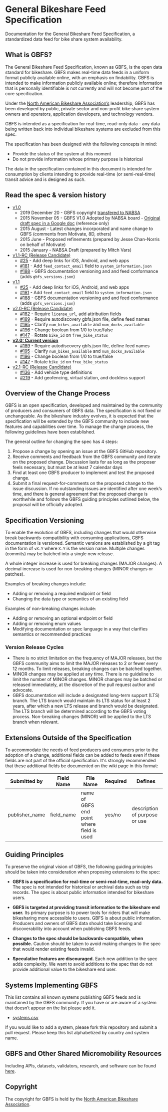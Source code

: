 # General Bikeshare Feed Specification
Documentation for the General Bikeshare Feed Specification, a standardized data feed for bike share system availability.

## What is GBFS?
The General Bikeshare Feed Specification, known as GBFS, is the open data standard for bikeshare. GBFS makes real-time data feeds in a uniform format publicly available online, with an emphasis on findability. GBFS is intended to make information publicly available online; therefore information that is personally identifiable is not currently and will not become part of the core specification.

Under the [North American Bikeshare Association’s](http://www.nabsa.net) leadership, GBFS has been developed by public, private sector and non-profit bike share system owners and operators, application developers, and technology vendors.

 GBFS is intended as a specification for real-time, read-only data - any data being written back into individual bikeshare systems are excluded from this spec.

The specification has been designed with the following concepts in mind:
*	Provide the status of the system at this moment
*	Do not provide information whose primary purpose is historical

The data in the specification contained in this document is intended for consumption by clients intending to provide real-time (or semi-real-time) transit advice and is designed as such.

## Read the spec & version history
* [v1.0](https://github.com/NABSA/gbfs/blob/v1.0/gbfs.md)
  * 2019 December 20 - GBFS copyright [transfered to NABSA](https://github.com/NABSA/gbfs/commit/b1260b9c59eeff810a62e0aedc72ce1d4fb8f3ab)
  * 2015 November 05 - GBFS V1.0 Adopted by NABSA board - [Original draft spec in a Google doc](https://docs.google.com/document/d/1BQPZCKpem4-n6lUQDD4Mi8E5hNZ0-lhY62IVtWuyhec/edit#heading=h.ic7i1m4gcev7) (reference only)
  * 2015 August - Latest changes incorporated and name change to GBFS (comments from Motivate, 8D, others)
  * 2015 June - Proposed refinements (prepared by Jesse Chan-Norris on behalf of Motivate)
  * 2015 January - NABSA Draft (prepared by Mitch Vars)
* [v1.1-RC (Release Candidate)](https://github.com/NABSA/gbfs/blob/v1.1-RC/gbfs.md)
  * [#25](https://github.com/NABSA/gbfs/pull/25) - Add deep links for iOS, Android, and web apps
  * [#181](https://github.com/NABSA/gbfs/pull/181) - Add `feed_contact_email` field to `system_information.json`
  * [#188](https://github.com/NABSA/gbfs/pull/188) - GBFS documentation versioning and and feed conformance (adds `gbfs_versions.json`)
* [v1.1](https://github.com/NABSA/gbfs/blob/v1.1/gbfs.md)
  * [#25](https://github.com/NABSA/gbfs/pull/25) - Add deep links for iOS, Android, and web apps
  * [#181](https://github.com/NABSA/gbfs/pull/181) - Add `feed_contact_email` field to `system_information.json`
  * [#188](https://github.com/NABSA/gbfs/pull/188) - GBFS documentation versioning and and feed conformance (adds `gbfs_versions.json`)
* [v2.0-RC (Release Candidate)](https://github.com/NABSA/gbfs/blob/v2.0-RC/gbfs.md)
  * [#182](https://github.com/NABSA/gbfs/pull/182) - Require `license_url`, add attribution fields 
  * [#189](https://github.com/NABSA/gbfs/pull/189) - Require autodiscovery gbfs.json file, define feed names
  * [#195](https://github.com/NABSA/gbfs/pull/195) - Clarify `num_bikes_available` and `num_docks_available`
  * [#196](https://github.com/NABSA/gbfs/pull/196) - Change boolean from 1/0 to true/false
  * [#147](https://github.com/NABSA/gbfs/pull/147) - Rotate `bike_id` on `free_bike_status`
* **[v2.0: Current version](https://github.com/NABSA/gbfs/blob/v2.0/gbfs.md)**
  * [#189](https://github.com/NABSA/gbfs/pull/189) - Require autodiscovery gbfs.json file, define feed names
  * [#195](https://github.com/NABSA/gbfs/pull/195) - Clarify `num_bikes_available` and `num_docks_available`
  * [#196](https://github.com/NABSA/gbfs/pull/196) - Change boolean from 1/0 to true/false
  * [#147](https://github.com/NABSA/gbfs/pull/147) - Rotate `bike_id` on `free_bike_status`
* [v2.1-RC (Release Candidate)](https://github.com/NABSA/gbfs/blob/v2.1-RC/gbfs.md)
  * [#136](https://github.com/NABSA/gbfs/pull/136) - Add vehicle type definitions
  * [#219](https://github.com/NABSA/gbfs/pull/219) - Add geofencing, virtual station, and dockless support 

## Overview of the Change Process
GBFS is an open specification, developed and maintained by the community of producers and consumers of GBFS data.
The specification is not fixed or unchangeable. As the bikeshare industry evolves, it is expected that the specification will be extended by the GBFS community to include new features and capabilities over time. To manage the change process, the following guidelines have been established.

The general outline for changing the spec has 4 steps:
1.	Propose a change by opening an issue at the GBFS GitHub repository.
2.	Receive comments and feedback from the GBFS community and iterate on the proposed change. Discussion lasts for as long as the proposer  feels necessary, but must be at least 7 calendar days
3.	Find at least one GBFS producer to implement and test the proposed change.
4.	Submit a final request-for-comments on the proposed change to the issue discussion. If no outstanding issues are identified after one week’s time, and there is general agreement that the proposed change is worthwhile and follows the GBFS guiding principles outlined below, the proposal will be officially adopted.

## Specification Versioning
To enable the evolution of GBFS, including changes that would otherwise break backwards-compatibility with consuming applications, GBFS documentation is versioned. Semantic versions are established by a git tag in the form of `vX.Y` where `X.Y` is the version name. Multiple changes (commits) may be batched into a single new release.

A whole integer increase is used for breaking changes (MAJOR changes). A decimal increase is used for non-breaking changes (MINOR changes or patches).

Examples of breaking changes include:

* Adding or removing a required endpoint or field
* Changing the data type or semantics of an existing field

Examples of non-breaking changes include:
 
* Adding or removing an optional endpoint or field
* Adding or removing enum values
* Modifying documentation or spec language in a way that clarifies semantics or recommended practices

### Version Release Cycles
* There is no strict limitation on the frequency of MAJOR releases, but the GBFS community aims to limit the MAJOR releases to 2 or fewer every 12 months. To limit releases, breaking changes can be batched together.
* MINOR changes may be applied at any time. There is no guideline to limit the number of MINOR changes. MINOR changes may be batched or released immediately, at the discretion of the pull request author and advocate.
* GBFS documentation will include a designated long-term support (LTS) branch. The LTS branch would maintain its LTS status for at least 2 years, after which a new LTS release and branch would be designated. The LTS branch will be determined according to the GBFS voting process. Non-breaking changes (MINOR) will be applied to the LTS branch when relevant.

## Extensions Outside of the Specification ##
To accommodate the needs of feed producers and consumers prior to the adoption of a change, additional fields can be added to feeds even if these fields are not part of the official specification. It's strongly recommended that these additional fields be documented on the wiki page in this format:

Submitted by | Field Name  | File Name | Required | Defines
---------- | ------------ | -------- | ------- |-------
publisher_name | field_name |  name of GBFS end point where field is used | yes/no | description of purpose or use

## Guiding Principles
To preserve the original vision of GBFS, the following guiding principles should be taken into consideration when proposing extensions to the spec:

* **GBFS is a specification for real-time or semi-real-time, read-only data.**
The spec is not intended for historical or archival data such as trip records.
The spec is about public information intended for bikeshare users.

* **GBFS is targeted at providing transit information to the bikeshare end user.**
 Its primary purpose is to power tools for riders that will make bikesharing more accessible to users.  GBFS is about public information. Producers and owners of GBFS data should take licensing and discoverability into account when publishing GBFS feeds.

* **Changes to the spec should be backwards-compatible, when possible.**
Caution should be taken to avoid making changes to the spec that would render existing feeds invalid.

* **Speculative features are discouraged.**
Each new addition to the spec adds complexity. We want to avoid additions to the spec that do not provide additional value to the bikeshare end user.

## Systems Implementing GBFS
This list contains all known systems publishing GBFS feeds and is maintained by the GBFS community. If you have or are aware of a system that doesn’t appear on the list please add it.

* [systems.csv](systems.csv)

If you would like to add a system, please fork this repository and submit a pull request. Please keep this list alphabetized by country and system name.

## GBFS and Other Shared Micromobility Resources
Including APIs, datasets, validators, research, and software can be found [here](https://github.com/NABSA/micromobility-tools-and-resources).

## Copyright
The copyright for GBFS is held by the [North American Bikeshare Association](https://nabsa.net/). 
